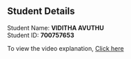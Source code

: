 ## Student Details

Student Name: <b>VIDITHA AVUTHU</b>
<br/>
Student ID: <b>700757653</b>


To view the video explanation, [Click here](https://drive.google.com/file/d/17TRnF-ntOFpYx50gx4HEW-8OfTxwMF5-/view?usp=sharing)
